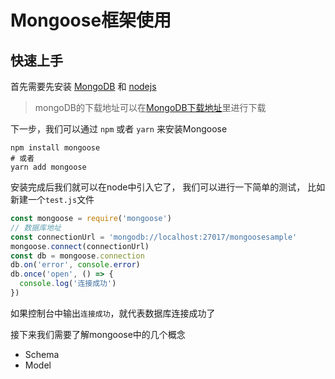 # Mongoose框架使用

## 快速上手
首先需要先安装 [MongoDB](https://www.mongodb.com/) 和 [nodejs](https://nodejs.org/en/)

> mongoDB的下载地址可以在[MongoDB下载地址](http://dl.mongodb.org/dl/win32/x86_64)里进行下载

下一步，我们可以通过 `npm` 或者 `yarn` 来安装Mongoose

```shell
npm install mongoose
# 或者
yarn add mongoose
```

安装完成后我们就可以在node中引入它了， 我们可以进行一下简单的测试， 比如新建一个`test.js`文件

```javascript
const mongoose = require('mongoose')
// 数据库地址
const connectionUrl = 'mongodb://localhost:27017/mongoosesample'
mongoose.connect(connectionUrl)
const db = mongoose.connection
db.on('error', console.error)
db.once('open', () => {
  console.log('连接成功')
})
```
如果控制台中输出`连接成功`，就代表数据库连接成功了

接下来我们需要了解mongoose中的几个概念

* Schema
* Model


